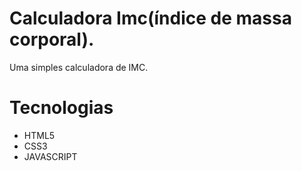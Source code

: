# Calculadora Imc(índice de massa corporal).
 
Uma simples calculadora de IMC.

# Tecnologias

 - HTML5
 - CSS3
-  JAVASCRIPT
